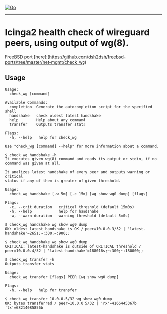 [![Go](https://github.com/dsh2dsh/check_wg/actions/workflows/go.yml/badge.svg)](https://github.com/dsh2dsh/check_wg/actions/workflows/go.yml)

-------------------------------------------------------------------------------

# Icinga2 health check of wireguard peers, using output of wg(8).

FreeBSD port [here]:(https://github.com/dsh2dsh/freebsd-ports/tree/master/net-mgmt/check_wg)

## Usage

```
Usage:
  check_wg [command]

Available Commands:
  completion  Generate the autocompletion script for the specified shell
  handshake   check oldest latest handshake
  help        Help about any command
  transfer    Outputs transfer stats

Flags:
  -h, --help   help for check_wg

Use "check_wg [command] --help" for more information about a command.
```

```
$ check_wg handshake -h
It executes given wg(8) command and reads its output or stdin, if no
command was given at all.

It analizes latest handshake of every peer and outputs warning or critical
status if any of them is greater of given threshold.

Usage:
  check_wg handshake [-w 5m] [-c 15m] [wg show wg0 dump] [flags]

Flags:
  -c, --crit duration   critical threshold (default 15m0s)
  -h, --help            help for handshake
  -w, --warn duration   warning threshold (default 5m0s)

$ check_wg handshake wg show wg0 dump
OK: oldest latest handshake is OK / peer=10.0.0.3/32 | 'latest-handshake'=265s;~:300;~:900;;

$ check_wg handshake wg show wg0 dump
CRITICAL: latest-handshake is outside of CRITICAL threshold / peer=10.0.0.4/32 | 'latest-handshake'=188016s;~:300;~:180000;;
```

```
$ check_wg transfer -h
Outputs transfer stats

Usage:
  check_wg transfer [flags] PEER [wg show wg0 dump]

Flags:
  -h, --help   help for transfer

$ check_wg transfer 10.0.0.5/32 wg show wg0 dump
OK: bytes transferred / peer=10.0.0.5/32 | 'rx'=4166445367b 'tx'=68214085856b
```
